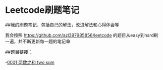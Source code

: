 # Leetcode刷题笔记

##我的刷题笔记，包括自己的解法，改进解法和心得体会等

我会按照 https://github.com/azl397985856/leetcode 的题目从easy到hard刷一遍，并不断更新每一题的笔记:grin:

##题目链接：

-[0001 两数之和 two sum](https://github.com/boooowen404/Leetcode-/blob/master/%E9%9A%BE%E5%BA%A6/%E7%AE%80%E5%8D%95/1%E4%B8%A4%E6%95%B0%E4%B9%8B%E5%92%8Ctwo%20sum.md)

